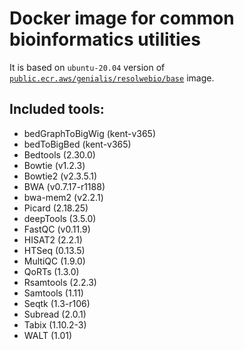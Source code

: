 # Docker image for common bioinformatics utilities

It is based on `ubuntu-20.04` version of [`public.ecr.aws/genialis/resolwebio/base`](
https://hub.docker.com/r/resolwebio/base/) image.

Included tools:
---------------
* bedGraphToBigWig (kent-v365)
* bedToBigBed (kent-v365)
* Bedtools (2.30.0)
* Bowtie (v1.2.3)
* Bowtie2 (v2.3.5.1)
* BWA (v0.7.17-r1188)
* bwa-mem2 (v2.2.1)
* Picard (2.18.25)
* deepTools (3.5.0)
* FastQC (v0.11.9)
* HISAT2 (2.2.1)
* HTSeq (0.13.5)
* MultiQC (1.9.0)
* QoRTs (1.3.0)
* Rsamtools (2.2.3)
* Samtools (1.11)
* Seqtk (1.3-r106)
* Subread (2.0.1)
* Tabix (1.10.2-3)
* WALT (1.01)
